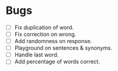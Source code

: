 # Bugs

- [ ] Fix duplication of word.
- [ ] Fix correction on wrong.
- [ ] Add randomness on response.
- [ ] Playground on sentences & synonyms.
- [ ] Handle last word.
- [ ] Add percentage of words correct.
